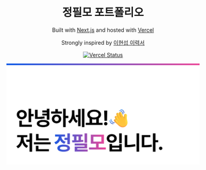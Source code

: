 <h1 align="center">
  정필모 포트폴리오
</h1>
<p align="center">
  Built with <a href="https://nextjs.org/" target="_blank">Next.js</a> and hosted with <a href="https://vercel.com/" target="_blank">Vercel</a>
</p>
<p align="center">
  Strongly inspired by <a href="https://hyunseob.github.io/resume/" target="_blank">이현섭 이력서</a>
</p>
<p align="center">
  <a href="https://portfolio-mapbidd1a-itsmo1031s-projects.vercel.app" target="_blank">
    <img src="https://img.shields.io/github/deployments/itsmo1031/portfolio/Production?logo=vercel&label=vercel" alt="Vercel Status" />
  </a>
</p>

![cover](https://raw.githubusercontent.com/itsmo1031/portfolio/main/assets/cover.png)
